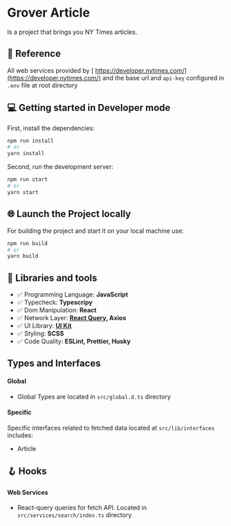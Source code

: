 # Grover Article

Is a project that brings you NY Times articles.

## 🔗 Reference

All web services provided by [ https://developer.nytimes.com/](https://developer.nytimes.com/) and the base url and `api-key` configured in `.env` file at root directory

## 💻 Getting started in Developer mode

First, install the dependencies:

```bash
npm run install
# or
yarn install
```

Second, run the development server:

```bash
npm run start
# or
yarn start
```

## 🌐 Launch the Project locally

For building the project and start it on your local machine use:

```bash
npm run build
# or
yarn build
```

## 🧰 Libraries and tools

- ✅ Programming Language: **JavaScript**
- ✅ Typecheck: **Typescripy**
- ✅ Dom Manipulation: **React**
- ✅ Network Layer: **[React Query](https://react-query.tanstack.com/), Axios**
- ✅ UI Library: **[UI Kit](https://getuikit.com/)**
- ✅ Styling: **SCSS**
- ✅ Code Quality: **ESLint, Prettier, Husky**

## Types and Interfaces

#### Global

- Global Types are located in `src/global.d.ts` directory

#### Specific

Specific interfaces related to fetched data located at `src/lib/interfaces` includes:

- Article

## 🪝 Hooks

#### Web Services

- React-query queries for fetch API. Located in `src/services/search/index.ts` directory
